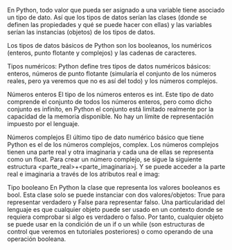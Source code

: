 En Python, todo valor que pueda ser asignado a una variable tiene asociado un tipo de dato. Así que los tipos de datos serían las clases (donde se definen las propiedades y qué se puede hacer con ellas) y las variables serían las instancias (objetos) de los tipos de datos.

Los tipos de datos básicos de Python son los booleanos, los numéricos (enteros, punto flotante y complejos) y las cadenas de caracteres.

Tipos numéricos: Python define tres tipos de datos numéricos básicos: enteros, números de punto flotante (simularía el conjunto de los números reales, pero ya veremos que no es así del todo) y los números complejos.

Números enteros
El tipo de los números enteros es int. Este tipo de dato comprende el conjunto de todos los números enteros, pero como dicho conjunto es infinito, en Python el conjunto está limitado realmente por la capacidad de la memoria disponible. No hay un límite de representación impuesto por el lenguaje.

Números complejos
El último tipo de dato numérico básico que tiene Python es el de los números complejos, complex.
Los números complejos tienen una parte real y otra imaginaria y cada una de ellas se representa como un float.
Para crear un número complejo, se sigue la siguiente estructura <parte_real>+<parte_imaginaria>j. Y se puede acceder a la parte real e imaginaria a través de los atributos real e imag:

Tipo booleano
En Python la clase que representa los valores booleanos es bool. Esta clase solo se puede instanciar con dos valores/objetos: True para representar verdadero y False para representar falso.
Una particularidad del lenguaje es que cualquier objeto puede ser usado en un contexto donde se requiera comprobar si algo es verdadero o falso. Por tanto, cualquier objeto se puede usar en la condición de un if o un while (son estructuras de control que veremos en tutoriales posteriores) o como operando de una operación booleana.